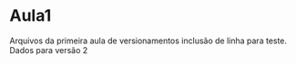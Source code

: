# Aula1
Arquivos da primeira aula de versionamentos
inclusão de linha para teste.
Dados para versão 2
